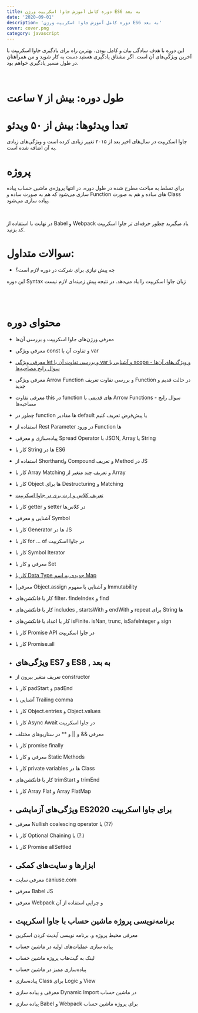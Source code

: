 ```yaml
---
title: دوره کامل آموزش جاوا اسکریپت ورژن ES6 به بعد
date: '2020-09-01'
description: 'دوره کامل آموزش جاوا اسکریپت ورژن ES6 به بعد'
cover: cover.png
category: javascript
---
```


این دوره با هدف سادگی بیان و کامل بودن، بهترین راه برای یادگیری جاوا اسکریپت با آخرین ویژگی‌های آن است. اگر مشتاق یادگیری هستید دست به کار شوید و من همراهتان در طول مسیر یادگیری خواهم بود.

<br />

# طول دوره: بیش از ۷ ساعت

# تعدا ویدئو‌ها: بیش از ۵۰ ویدئو

جاوا اسکریپت در سال‌های اخیر بعد از ۲۰۱۵ تغییر زیادی کرده است و ویژگی‌های زیادی به آن اضافه شده است.

# پروژه

برای تسلط به مباحث مطرح شده در طول دوره، در انتها پروژه‌‌ی ماشین حساب پیاده سازی می‌شود که هم به صورت ساده و Function های ساده و هم به صورت Class پیاده سازی می‌شود.

<br />

در نهایت با استفاده از Babel و Webpack یاد میگیرید چطور حرفه‌ای تر جاوا اسکریپت کد بزنید.

# سوالات متداول:

- چه پیش‌ نیازی برای شرکت در دوره لازم است؟

این دوره Syntax زبان جاوا اسکریپت را یاد می‌دهد. در نتیجه پیش زمینه‌ای لازم نیست

<br />
<br />

# محتوای دوره

<div class="course-items">

- معرفی ورژن‌های جاوا اسکریپت و بررسی آن‌ها
- معرفی ویژگی const و تفاوت آن با var
- [معرفی ویژگی let و بررسی تفاوت آن با var و آشنایی با scope و ویژگی‌های آن‌ها - سوال رایج مصاحبه‌ها](/javascript-let-const-var-this-interview-question)
- معرفی ویژگی Arrow Function و بررسی تفاوت تعریف Function در حالت قدیم و جدید
- معرفی تفاوت this در function های قدیمی با Arrow Functions - سوال رایج مصاحبه‌ها
- چطور در function ها مقادیر default یا پیش‌فرض تعریف کنیم
- استفاده از Rest Parameter در ورود Function ها
- پیاده‌سازی و معرفی Spread Operator با JSON, Array یا String
- کار با String ها در ES6
- استفاده از Shorthandو Compound و تعریف Method در JS
- کار با Array Matching و تعریف چند متغیر از Array
- کار با Object ها برای Destructuring و Matching
- [تعریف کلاس و ارث بری در جاوا اسکریپت](/javascript-introducing-class-features)
- کار با getter و setter در کلاس‌ها
- آشنایی و معرفی Symbol
- کار با Generator ها در JS
- کار با for ... of در جاوا اسکریپت
- کار با Symbol Iterator
- معرفی و کار با Set
- [کار با Data Type جدیدی به اسم Map](/javascript-introducing-map-data-type)
- [معرفی Object.assign و آشنایی با مفهوم Immutability
- کار با فانکشن‌های filter، findeIndex و find
- کار با فانکشن‌های includes , startsWith و endWith و repeat برای String ها
- کار با اعداد با فانکشن‌های isFinite، isNan, trunc, isSafeInteger و sign
- کار با Promise API در جاوا اسکریپت
- کار با Promise.all

- ## ویژگی‌های ES7 و ES8 , به بعد

- تعریف متغیر بیرون از constructor
- کار با padStart و padEnd
- آشنایی با Trailing comma
- کار با Object.entries و Object.values
- کار با Async Await در جاوا اسکریپت
- معرفی && و || و \*\* در سناریوهای مختلف
- کار با promise finally
- معرفی و کار با Static Methods
- کار با private variables ها در Class
- کار با فانکشن‌های trimStart و trimEnd
- کار با Array Flat و Array FlatMap

- ## ویژگی‌های آزمایشی ES2020 برای جاوا اسکریپت

- معرفی Nullish coalescing operator یا (??)
- کار با Optional Chaining یا (?.)
- کار با Promise allSettled

- ## ابزارها و سایت‌های کمکی

- معرفی سایت caniuse.com
- معرفی Babel JS
- معرفی Webpack و چرایی استفاده‌ از آن

- ## برنامه‌نویسی پروژه ماشین حساب با جاوا اسکریپت

- معرفی محیط پروژه و. برنامه نویسی آپدیت کردن اسکرین
- پیاده سازی عملیات‌های اولیه در ماشین حساب
- لینک به گیت‌هاب پروژه ماشین حساب
- پیاده‌سازی ممیز در ماشین حساب
- پیاده‌سازی Class برای Logic و View
- معرفی و پیاده سازی Dynamic Import در ماشین حساب
- پیاده سازی Babel و Webpack برای پروژه ماشین حساب

</div>
